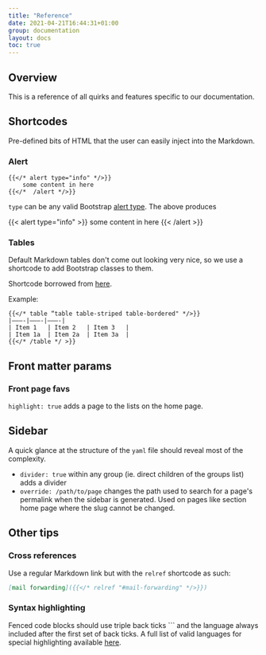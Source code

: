 ```yaml
---
title: "Reference"
date: 2021-04-21T16:44:31+01:00
group: documentation
layout: docs
toc: true
---
```


## Overview

This is a reference of all quirks and features specific to our documentation.

## Shortcodes

Pre-defined bits of HTML that the user can easily inject into the Markdown.

### Alert

```go-text-template
{{</* alert type="info" */>}}
    some content in here
{{</*  /alert */>}}
```

`type` can be any valid Bootstrap [alert type](https://getbootstrap.com/docs/5.0/components/alerts/). The above produces

{{< alert type="info" >}}
some content in here
{{<  /alert >}}

### Tables

Default Markdown tables don't come out looking very nice, so we use a shortcode to add Bootstrap classes to them.

Shortcode borrowed from [here](https://willschenk.com/articles/2020/styling_tables_with_hugo/).

Example:

```go-text-template
{{</* table “table table-striped table-bordered" */>}}
|———-|———-|———-|
| Item 1   | Item 2   | Item 3   |
| Item 1a  | Item 2a  | Item 3a  |
{{</* /table */ >}}
```

## Front matter params

### Front page favs

`highlight: true` adds a page to the lists on the home page.

## Sidebar

A quick glance at the structure of the `yaml` file should reveal most of the complexity.

* `divider: true` within any group (ie. direct children of the groups list) adds a divider
* `override: /path/to/page` changes the path used to search for a page's permalink when the sidebar is generated. Used on pages like section home page where the slug cannot be changed.

## Other tips

### Cross references

Use a regular Markdown link but with the `relref` shortcode as such:

```Markdown
[mail forwarding]({{</* relref "#mail-forwarding" */>}})
```

### Syntax highlighting

Fenced code blocks should use triple back ticks \`\`\` and the language always included after the first set of back ticks. A full list of valid languages for special highlighting available [here](https://github.com/alecthomas/chroma#supported-languages).